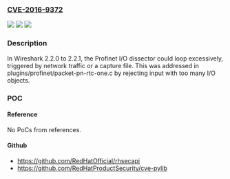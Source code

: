 ### [CVE-2016-9372](https://cve.mitre.org/cgi-bin/cvename.cgi?name=CVE-2016-9372)
![](https://img.shields.io/static/v1?label=Product&message=n%2Fa&color=blue)
![](https://img.shields.io/static/v1?label=Version&message=n%2Fa&color=blue)
![](https://img.shields.io/static/v1?label=Vulnerability&message=n%2Fa&color=brighgreen)

### Description

In Wireshark 2.2.0 to 2.2.1, the Profinet I/O dissector could loop excessively, triggered by network traffic or a capture file. This was addressed in plugins/profinet/packet-pn-rtc-one.c by rejecting input with too many I/O objects.

### POC

#### Reference
No PoCs from references.

#### Github
- https://github.com/RedHatOfficial/rhsecapi
- https://github.com/RedHatProductSecurity/cve-pylib

